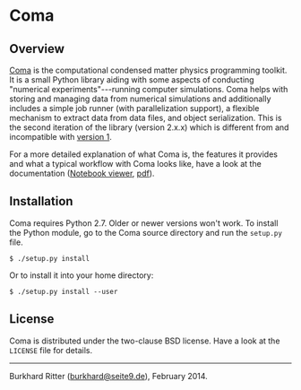 # Coma

## Overview

[Coma][] is the computational condensed matter physics programming toolkit. It
is a small Python library aiding with some aspects of conducting "numerical
experiments"---running computer simulations. Coma helps with storing and
managing data from numerical simulations and additionally includes a simple job
runner (with parallelization support), a flexible mechanism to extract data
from data files, and object serialization. This is the second iteration of the
library (version 2.x.x) which is different from and incompatible with [version
1][].

For a more detailed explanation of what Coma is, the features it provides and
what a typical workflow with Coma looks like, have a look at the documentation
([Notebook viewer][notebook], [pdf][]).

## Installation

Coma requires Python 2.7. Older or newer versions won't work. To install the
Python module, go to the Coma source directory and run the `setup.py` file.
    
    $ ./setup.py install

Or to install it into your home directory:

    $ ./setup.py install --user

## License

Coma is distributed under the two-clause BSD license. Have a look at the
`LICENSE` file for details.

---

Burkhard Ritter (<burkhard@seite9.de>), February 2014.

[Coma]: https://github.com/meznom/coma
[version 1]: https://bitbucket.org/cjchandler/coma-toolkit
[notebook]: http://nbviewer.ipython.org/github/meznom/coma/blob/master/docs/introduction_to_coma.ipynb?create=1
[pdf]: https://github.com/meznom/coma/raw/master/docs/introduction_to_coma.pdf
